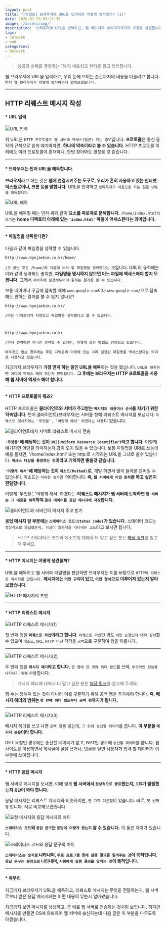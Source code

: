```yaml
---
layout: post
title: "[작성중] 브라우저에 URL을 입력하면 어떻게 동작할까? (1)"
date: 2020-01-20 03:21:35
image: '/assets/img/'
description: '브라우저에 URL을 입력하고, 웹 페이지가 보여지기까지의 과정을 설명합니다.'
tags:
- network
- web
categories:
- Network
---
```


> 성공과 실패를 결정하는 1%의 네트워크 원리를 읽고 정리합니다.

웹 브라우저에 URL을 입력하고, 우리 눈에 보이는 순간까지의 내용을 다룰려고 합니다. `먼저 웹 브라우저가 어떻게 동작하는지 알아보겠습니다.`

---

## HTTP 리퀘스트 메시지 작성

#### \* URL 입력

![URL 입력](/assets/img/network(1)/URL_입력.png)

위 URL은 `HTTP 프로토콜로 웹 서버에 액세스(접근) 하는 경우`입니다. **프로토콜**은 통신 동작의 규칙으로 쉽게 얘기하자면, **하나의 약속이라고 볼 수 있습니다.** HTTP 프로토콜 이외에도 여러 프로토콜이 존재하니, 한번 찾아봐도 괜찮을 것 같습니다.

---

#### \* 브라우저는 먼저 URL을 해독합니다.

**브라우저**라고 하는 것은 **웹에 연결시켜주는 도구로, 우리가 흔히 사용하고 있는 인터넷 익스플로어나, 크롬 등을 말합니다.**
URL을 입력하고 `브라우저가 처음으로 하는 일은 URL을 해독합니다.`

![URL 해독](/assets/img/network(1)/URL_해독.png)

URL을 해독할 때는 먼저 위와 같이 **요소를 따로따로 분해합니다.** `/home/index.html의 의미`는 **home 디렉토리 아래에 있는 `'index.html'` 파일에 액세스한다는 의미입니다.**

---

#### \* 파일명을 생략한다면?

다음과 같이 파일명을 생략할 수 있습니다.

```
http://www.hyojaekim.co.kr/home/
```

`/로 끝난 것은 /home/의 다음에 써야 할 파일명을 생략한다는 것`입니다. URL의 규칙에는 이와 같이 생략해도 좋지만, **파일명을 명시하지 않으면 어느 파일에 액세스해야 할지 모릅니다.** 그래서 `서버측에 설정해두어야 원하는 결과를 볼 수 있습니다.`

보통 네이버나 구글에 접속할 때에 `www.google.com`이나 `www.google.com/`으로 접속해도 원하는 결과를 볼 수 있지 않나요?

```
http://www.hyojaekim.co.kr/

/라는 디렉토리가 지정되고 파일명은 생략했다고 볼 수 있습니다.



http://www.hyojaekim.co.kr

/까지 생략하면 지나친 생략일 수 있지만, 이렇게 쓰는 방법도 인정되고 있습니다.

아무것도 없는 경우에는 루트 디렉토리 아래에 있는 미리 설정된 파일명을 액세스한다는 의미로 사용하고 있습니다.
```

지금까지 브라우저가 **가장 먼저 하는 일인 URL을 해독**하는 것을 봤습니다. `URL을 해독하면 어디에 액세스 해야 하는지 판명됩니다.` **그 후에는 브라우저는 HTTP 프로토콜을 사용해 웹 서버에 액세스 해야 합니다.**

---

#### \* HTTP 프로토콜이 뭐죠?

HTTP 프로토콜은 **클라이언트와 서버가 주고받는 `메시지의 내용이나 순서`를 지키기 위한 약속입니다.** 먼저 클라이언트(브라우저)는 서버를 향해 리퀘스트 메시지를 보냅니다. `리퀘스트 메시지에는 '무엇을', '어떻게 해서' 하겠다는 내용`이 있습니다.

![클라이언트에서 서버로 리퀘스트 메시지 전송](/assets/img/network(1)/클라이언트에서_서버로_메시지_전송.png)

**`'무엇을'`에 해당하는 것이 `URI(Uniform Resource Identifier)`라고 합니다.** 이렇게 얘기하면 어떤걸 의미하는지 감이 오지 않을 수 있습니다. 보통 파일명을 URI로 쓰는데 예를 들자면, '/home/index.html' 또는 http:로 시작하는 URL을 그대로 쓸수 있습니다. **`액세스 대상을 통칭하는 것`이라고 기억하면 좋을것 같습니다.**

**`'어떻게 해서'`에 해당하는 것이 `메소드(Method)`로,** 개발 하면서 많이 들어본 단어일 수 있습니다. 메소드는 `어떠한 동작`을 의미합니다. **즉, `웹 서버에게 어떤 동작`을 하고 싶은지 전달합니다.**

이렇게 '무엇을', '어떻게 해서' 하겠다는 **리퀘스트 메시지가 웹 서버에 도착하면 `웹 서버는 그 내용을 해독`하여 `결과 데이터를 응답 메시지에 저장`합니다.**

![클라이언트와 서버간의 메시지 주고 받기](/assets/img/network(1)/클라이언트와_서버간의_메시지_주고받기.png)

**응답 메시지 앞 부분에는 `스테이터스 코드(Status Code)`가 있습니다.** 스테이터 코드는 `정상적으로 응답했는지, 이상이 있는지를 나타내는 코드`라고 보시면 됩니다.

> HTTP 스테이터스 코드와 메소드에 대해서 더 알고 싶은 분은 [해당 링크](https://developer.mozilla.org/ko/docs/Web/HTTP)를 참고해 주세요.

---

#### \* HTTP 메시지는 어떻게 생겼을까?

URL을 해독하고 웹 서버와 파일명을 판단하면 브라우저는 이를 바탕으로 `HTTP의 리퀘스트 메시지를 만듭니다.` **메시지에는 `어떤 규칙`이 있고, `어떤 형식`으로 이루어져 있는지 알아보겠습니다.**

![HTTP 메시지의 포맷](/assets/img/network(1)/HTTP_메시지의_포맷.png)

---

#### \* HTTP 리퀘스트 메시지

![HTTP 리퀘스트 메시지(1)](/assets/img/network(1)/HTTP_리퀘스트_메시지_(1).png)

첫 번째 행을 **`리퀘스트 라인`이라고 합니다.** `리퀘스트 라인`만 봐도 `어떤 요청인지 대략 짐작`할 수 있으며 `메소드`, `URL`, `HTTP 버전` 각각을 `공백`으로 구분하여 행을 이룹니다.

---

![HTTP 리퀘스트 메시지(2)](/assets/img/network(1)/HTTP_리퀘스트_메시지_(2).png)

두 번째 행을 **`메시지 헤더`라고 합니다.** `한 행에 한 개의 헤더 필드`를 쓰며, `부가적인 정보를 나타내기 위해` 사용합니다.

> 메시지 헤더에 대해서 더 알고 싶은 분은 [해당 링크](https://developer.mozilla.org/ko/docs/Web/HTTP/Headers)를 참고해 주세요.

행 수는 정해져 있는 것이 아니라 이를 구분하기 위해 공백 행을 추가해야 합니다. **즉, 메시지 헤더의 범위는 `첫 번째 헤더 필드부터 공백 행`까지가 됩니다.**

---

![HTTP 리퀘스트 메시지(3)](/assets/img/network(1)/HTTP_리퀘스트_메시지_(3).png)

메시지 헤더를 쓰고 나면 `공백 행`을 넣는데, `그 뒤에 송신할 데이터`를 씁니다. **이 부분을 `메시지 본문`이라 합니다.**

GET 요청인 경우에는 송신할 데이터가 없고, `POST`인 경우에 `송신할 데이터`를 씁니다. 웹 사이트를 이용하면서 게시글에 글을 쓰거나, 댓글을 달면 사용자가 입력 할 데이터가 이 부분에 쓰여집니다.

---

#### \* HTTP 응답 메시지

웹 서버로 메시지를 보내면, 이에 맞게 **웹 서버에서 `정상적으로 종료`했는지, `오류`가 발생했는지 `응답`이 와야 합니다.**

응답 메시지는 리퀘스트 메시지와 비슷하지만, `한 가지 다른점`이 있습니다. 바로, `첫 번째 행` 입니다. 서로 비교해보겠습니다.

![요청 메시지와 응답 메시지의 차이](/assets/img/network(1)/요청_메시지와_응답_메시지의_차이.png)

**`스테이터스 코드`와 `응답 문구`는 `응답이 어떻게 왔는지` 알 수 있습니다.** 이 둘은 차이가 있습니다.

![스테이터스 코드와 응답 문구의 차이](/assets/img/network(1)/스테이터스_코드와_응답_문구의_차이.png)

**`스테이터스는 숫자로` 나타내며, `주로 프로그램 등에 실행 결과를 알려주는 것`이 목적입니다. `응답 문구는 문장으로` 나타내며, `사람에게 실행 결과를 알리는 것`이 목적입니다.**

---

#### \* 마무리

지금까지 브라우저가 URL을 해독하고, 리퀘스트 메시지는 무엇을 전달하는지, 웹 서버로부터 받은 응답 메시지에는 어떤 내용이 있는지 알아봤습니다.

지금까지 보면 메시지를 생성하고, 곧 바로 웹 서버로 전송하는 것처럼 보입니다. 하지만 메시지를 만들면 OS에 의뢰하여 웹 서버에 송신하는데 다음 글은 이 부분을 다루도록 하겠습니다.
